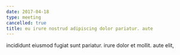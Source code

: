 ```yaml
---
date: 2017-04-18
type: meeting
cancelled: true
title: eu irure nostrud adipiscing dolor pariatur. aute
---
```

incididunt eiusmod fugiat sunt pariatur. irure dolor et mollit. aute elit,